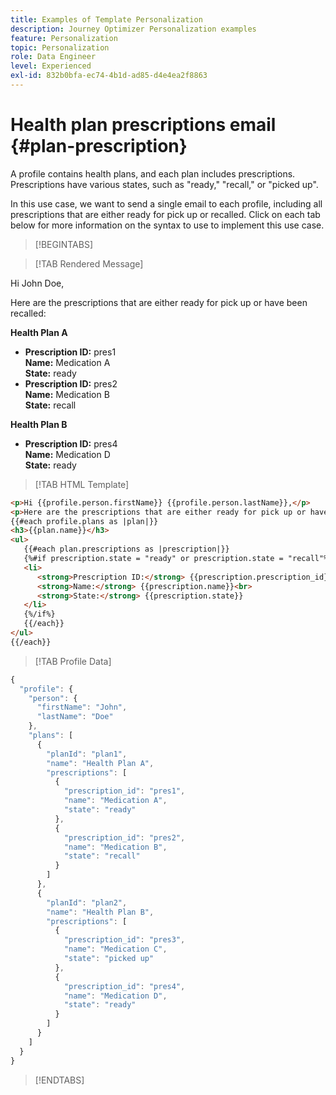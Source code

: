 ```yaml
---
title: Examples of Template Personalization
description: Journey Optimizer Personalization examples
feature: Personalization
topic: Personalization
role: Data Engineer
level: Experienced
exl-id: 832b0bfa-ec74-4b1d-ad85-d4e4ea2f8863
---
```

# Health plan prescriptions email {#plan-prescription}

A profile contains health plans, and each plan includes prescriptions. Prescriptions have various states, such as "ready," "recall," or "picked up".

In this use case, we want to send a single email to each profile, including all prescriptions that are either ready for pick up or recalled. Click on each tab below for more information on the syntax to use to implement this use case.

>[!BEGINTABS]

>[!TAB Rendered Message]

<p>Hi John Doe,</p>
<p>Here are the prescriptions that are either ready for pick up or have been recalled:</p>

**Health Plan A**

<ul>

<li>
      <strong>Prescription ID:</strong> pres1<br>
      <strong>Name:</strong> Medication A<br>
      <strong>State:</strong> ready
   </li>

<li>
      <strong>Prescription ID:</strong> pres2<br>
      <strong>Name:</strong> Medication B<br>
      <strong>State:</strong> recall
   </li>

</ul>

**Health Plan B**

<ul>

<li>
      <strong>Prescription ID:</strong> pres4<br>
      <strong>Name:</strong> Medication D<br>
      <strong>State:</strong> ready
   </li>

</ul>

>[!TAB HTML Template]

```html
<p>Hi {{profile.person.firstName}} {{profile.person.lastName}},</p>
<p>Here are the prescriptions that are either ready for pick up or have been recalled:</p>
{{#each profile.plans as |plan|}}
<h3>{{plan.name}}</h3>
<ul>
   {{#each plan.prescriptions as |prescription|}}
   {%#if prescription.state = "ready" or prescription.state = "recall"%}
   <li>
      <strong>Prescription ID:</strong> {{prescription.prescription_id}}<br>
      <strong>Name:</strong> {{prescription.name}}<br>
      <strong>State:</strong> {{prescription.state}}
   </li>
   {%/if%}
   {{/each}}
</ul>
{{/each}}
```

>[!TAB Profile Data]

```javascript
{
  "profile": {
    "person": {
      "firstName": "John",
      "lastName": "Doe"
    },
    "plans": [
      {
        "planId": "plan1",
        "name": "Health Plan A",
        "prescriptions": [
          {
            "prescription_id": "pres1",
            "name": "Medication A",
            "state": "ready"
          },
          {
            "prescription_id": "pres2",
            "name": "Medication B",
            "state": "recall"
          }
        ]
      },
      {
        "planId": "plan2",
        "name": "Health Plan B",
        "prescriptions": [
          {
            "prescription_id": "pres3",
            "name": "Medication C",
            "state": "picked up"
          },
          {
            "prescription_id": "pres4",
            "name": "Medication D",
            "state": "ready"
          }
        ]
      }
    ]
  }
}
```

>[!ENDTABS]
